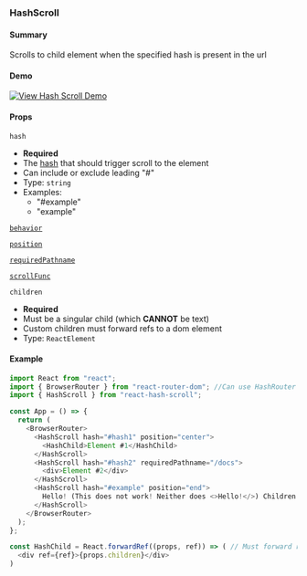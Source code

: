 ### HashScroll

#### Summary

Scrolls to child element when the specified hash is present in the url

#### Demo

[![View Hash Scroll Demo](https://codesandbox.io/static/img/play-codesandbox.svg)](https://codesandbox.io/s/react-hash-scroll-demos-ge3b4?initialpath=hash-scroll&module=/src/Demos/HashScrollDemo.tsx)

#### Props

`hash`

- **Required**
- The [hash](<https://www.oho.com/blog/explained-60-seconds-hash-symbols-urls-and-seo#:~:text=A%20hash%20sign%20(%23)%20in,specific%20subsection%20of%20that%20document.>) that should trigger scroll to the element
- Can include or exclude leading "#"
- Type: `string`
- Examples:
  - "#example"
  - "example"

[`behavior`](#behavior)

[`position`](#position)

[`requiredPathname`](#requiredpathname)

[`scrollFunc`](#scrollfunc)

`children`

- **Required**
- Must be a singular child (which **CANNOT** be text)
- Custom children must forward refs to a dom element
- Type: `ReactElement`

#### Example

```javascript
import React from "react";
import { BrowserRouter } from "react-router-dom"; //Can use HashRouter or MemoryRouter as well
import { HashScroll } from "react-hash-scroll";

const App = () => {
  return (
    <BrowserRouter>
      <HashScroll hash="#hash1" position="center">
        <HashChild>Element #1</HashChild>
      </HashScroll>
      <HashScroll hash="#hash2" requiredPathname="/docs">
        <div>Element #2</div>
      </HashScroll>
      <HashScroll hash="#example" position="end">
        Hello! (This does not work! Neither does <>Hello!</>) Children must be elements!
      </HashScroll>
    </BrowserRouter>
  );
};

const HashChild = React.forwardRef((props, ref)) => ( // Must forward refs for custom HashScroll children
  <div ref={ref}>{props.children}</div>
)
```
